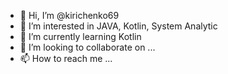 - 👋 Hi, I’m @kirichenko69
- 👀 I’m interested in JAVA, Kotlin, System Analytic
- 🌱 I’m currently learning Kotlin
- 💞️ I’m looking to collaborate on ...
- 📫 How to reach me ...

<!---
kirichenko69/kirichenko69 is a ✨ special ✨ repository because its `README.md` (this file) appears on your GitHub profile.
You can click the Preview link to take a look at your changes.
--->
